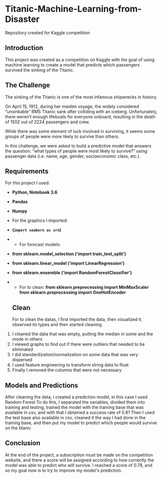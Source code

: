 # Titanic-Machine-Learning-from-Disaster
Repository created for Kaggle competition 

## Introduction
This project was created as a competition on Kaggle with the goal of using machine learning to create a model that predicts which passengers survived the sinking of the Titanic.

## The Challenge
The sinking of the Titanic is one of the most infamous shipwrecks in history.

On April 15, 1912, during her maiden voyage, the widely considered “unsinkable” RMS Titanic sank after colliding with an iceberg. Unfortunately, there weren’t enough lifeboats for everyone onboard, resulting in the death of 1502 out of 2224 passengers and crew.

While there was some element of luck involved in surviving, it seems some groups of people were more likely to survive than others.

In this challenge, we were asked to build a predictive model that answers the question: “what types of people were most likely to survive?” using passenger data (i.e. name, age, gender, socioeconomic class, etc.).

## Requirements
For this project I used:
* **Python, Notebook 3.6**
* **Pandas**
* **Numpy**
* For the graphics I imported:
* **(`import seaborn as srn`)**
* * For forecast models:
* **from sklearn.model_selection ('import train_test_split')**
* **from sklearn.linear_model ('import LinearRegression')**
* **from sklearn.ensemble ('import RandomForestClassifier')**
* * For to clean:
  **from sklearn.preprocessing import MinMaxScaler**
  **from sklearn.preprocessing import OneHotEncoder**

  ## Clean
  For to clean the datas, I first imported the data, then visualized it, observed its types and then started cleaning.
1. I cleaned the data that was empty, putting the median in some and the mode in others
2. I viewed graphs to find out if there were outliers that needed to be eliminated
3. I did standardization/normalization on some data that was very dispersed
4. I used feature engineering to transform string data to float
5. Finally I removed the columns that were not necessary

  ## Models and Predictions
   After cleaning the data, I created a prediction model, in this case I used Random Forest
   To do this, I separated the variables, divided them into training and testing, trained the model with the training base that was available in csv, and with that I obtained a success rate of 0.81
   Then I used the test base also available in csv, cleaned it the way I had done in the training base, and then put my model to predict which people would survive on the titanic

  ## Conclusion
   At the end of the project, a subscription must be made on the competition website, and there a score will be assigned according to how correctly the model was able to predict who will survive.
   I reached a score of 0.78, and so my goal now is to try to improve my model's prediction.
   
